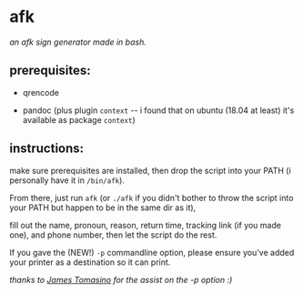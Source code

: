# afk

*an afk sign generator made in bash.*

## prerequisites:

- qrencode

- pandoc (plus plugin `context` -- i found that on ubuntu (18.04 at least) it's available as package `context`)



## instructions:

make sure prerequisites are installed, then drop the script into your PATH (i personally have it in `/bin/afk`).

From there, just run `afk` (or `./afk` if you didn't bother to throw the script into your PATH but happen to be in the same dir as it),

fill out the name, pronoun, reason, return time, tracking link (if you made one), and phone number, then let the script do the rest.


If you gave the (NEW!) `-p` commandline option, please ensure you've added your printer as a destination so it can print.

*thanks to [James Tomasino](https://github.com/jamestomasino) for the assist on the -p option :)*
